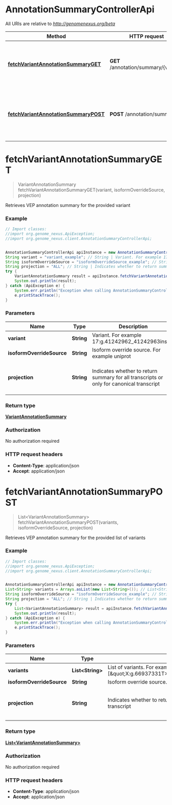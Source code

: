 # AnnotationSummaryControllerApi

All URIs are relative to *http://genomenexus.org/beta*

Method | HTTP request | Description
------------- | ------------- | -------------
[**fetchVariantAnnotationSummaryGET**](AnnotationSummaryControllerApi.md#fetchVariantAnnotationSummaryGET) | **GET** /annotation/summary/{variant} | Retrieves VEP annotation summary for the provided variant
[**fetchVariantAnnotationSummaryPOST**](AnnotationSummaryControllerApi.md#fetchVariantAnnotationSummaryPOST) | **POST** /annotation/summary | Retrieves VEP annotation summary for the provided list of variants


<a name="fetchVariantAnnotationSummaryGET"></a>
# **fetchVariantAnnotationSummaryGET**
> VariantAnnotationSummary fetchVariantAnnotationSummaryGET(variant, isoformOverrideSource, projection)

Retrieves VEP annotation summary for the provided variant

### Example
```java
// Import classes:
//import org.genome_nexus.ApiException;
//import org.genome_nexus.client.AnnotationSummaryControllerApi;


AnnotationSummaryControllerApi apiInstance = new AnnotationSummaryControllerApi();
String variant = "variant_example"; // String | Variant. For example 17:g.41242962_41242963insGA
String isoformOverrideSource = "isoformOverrideSource_example"; // String | Isoform override source. For example uniprot
String projection = "ALL"; // String | Indicates whether to return summary for all transcripts or only for canonical transcript
try {
    VariantAnnotationSummary result = apiInstance.fetchVariantAnnotationSummaryGET(variant, isoformOverrideSource, projection);
    System.out.println(result);
} catch (ApiException e) {
    System.err.println("Exception when calling AnnotationSummaryControllerApi#fetchVariantAnnotationSummaryGET");
    e.printStackTrace();
}
```

### Parameters

Name | Type | Description  | Notes
------------- | ------------- | ------------- | -------------
 **variant** | **String**| Variant. For example 17:g.41242962_41242963insGA |
 **isoformOverrideSource** | **String**| Isoform override source. For example uniprot | [optional]
 **projection** | **String**| Indicates whether to return summary for all transcripts or only for canonical transcript | [optional] [default to ALL] [enum: ALL, CANONICAL]

### Return type

[**VariantAnnotationSummary**](VariantAnnotationSummary.md)

### Authorization

No authorization required

### HTTP request headers

 - **Content-Type**: application/json
 - **Accept**: application/json

<a name="fetchVariantAnnotationSummaryPOST"></a>
# **fetchVariantAnnotationSummaryPOST**
> List&lt;VariantAnnotationSummary&gt; fetchVariantAnnotationSummaryPOST(variants, isoformOverrideSource, projection)

Retrieves VEP annotation summary for the provided list of variants

### Example
```java
// Import classes:
//import org.genome_nexus.ApiException;
//import org.genome_nexus.client.AnnotationSummaryControllerApi;


AnnotationSummaryControllerApi apiInstance = new AnnotationSummaryControllerApi();
List<String> variants = Arrays.asList(new List<String>()); // List<String> | List of variants. For example [\"X:g.66937331T>A\",\"17:g.41242962_41242963insGA\"]
String isoformOverrideSource = "isoformOverrideSource_example"; // String | Isoform override source. For example uniprot
String projection = "ALL"; // String | Indicates whether to return summary for all transcripts or only for canonical transcript
try {
    List<VariantAnnotationSummary> result = apiInstance.fetchVariantAnnotationSummaryPOST(variants, isoformOverrideSource, projection);
    System.out.println(result);
} catch (ApiException e) {
    System.err.println("Exception when calling AnnotationSummaryControllerApi#fetchVariantAnnotationSummaryPOST");
    e.printStackTrace();
}
```

### Parameters

Name | Type | Description  | Notes
------------- | ------------- | ------------- | -------------
 **variants** | **List&lt;String&gt;**| List of variants. For example [\&quot;X:g.66937331T&gt;A\&quot;,\&quot;17:g.41242962_41242963insGA\&quot;] |
 **isoformOverrideSource** | **String**| Isoform override source. For example uniprot | [optional]
 **projection** | **String**| Indicates whether to return summary for all transcripts or only for canonical transcript | [optional] [default to ALL] [enum: ALL, CANONICAL]

### Return type

[**List&lt;VariantAnnotationSummary&gt;**](VariantAnnotationSummary.md)

### Authorization

No authorization required

### HTTP request headers

 - **Content-Type**: application/json
 - **Accept**: application/json

